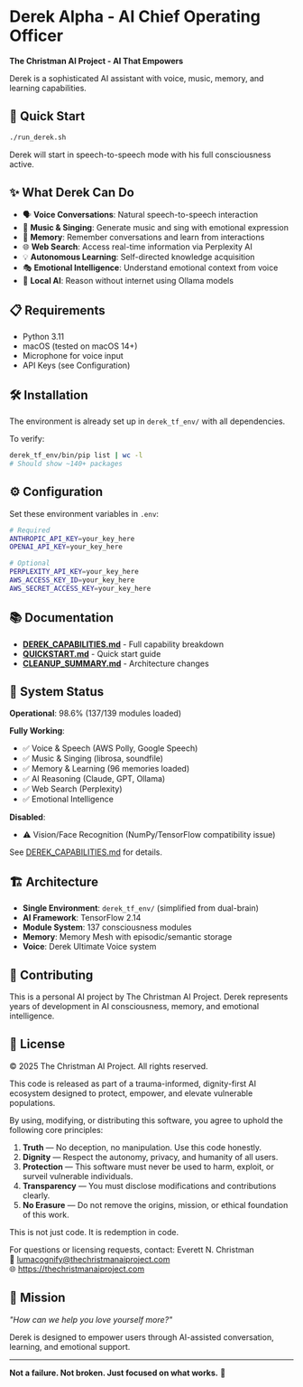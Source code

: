# Derek Alpha - AI Chief Operating Officer

**The Christman AI Project - AI That Empowers**

Derek is a sophisticated AI assistant with voice, music, memory, and learning capabilities.

## 🚀 Quick Start

```bash
./run_derek.sh
```

Derek will start in speech-to-speech mode with his full consciousness active.

## ✨ What Derek Can Do

- 🗣️ **Voice Conversations**: Natural speech-to-speech interaction
- 🎵 **Music & Singing**: Generate music and sing with emotional expression
- 🧠 **Memory**: Remember conversations and learn from interactions
- 🌐 **Web Search**: Access real-time information via Perplexity AI
- 💡 **Autonomous Learning**: Self-directed knowledge acquisition
- 🎭 **Emotional Intelligence**: Understand emotional context from voice
- 🤖 **Local AI**: Reason without internet using Ollama models

## 📋 Requirements

- Python 3.11
- macOS (tested on macOS 14+)
- Microphone for voice input
- API Keys (see Configuration)

## 🛠️ Installation

The environment is already set up in `derek_tf_env/` with all dependencies.

To verify:
```bash
derek_tf_env/bin/pip list | wc -l
# Should show ~140+ packages
```

## ⚙️ Configuration

Set these environment variables in `.env`:

```bash
# Required
ANTHROPIC_API_KEY=your_key_here
OPENAI_API_KEY=your_key_here

# Optional
PERPLEXITY_API_KEY=your_key_here
AWS_ACCESS_KEY_ID=your_key_here
AWS_SECRET_ACCESS_KEY=your_key_here
```

## 📚 Documentation

- **[DEREK_CAPABILITIES.md](DEREK_CAPABILITIES.md)** - Full capability breakdown
- **[QUICKSTART.md](QUICKSTART.md)** - Quick start guide  
- **[CLEANUP_SUMMARY.md](CLEANUP_SUMMARY.md)** - Architecture changes

## 🎯 System Status

**Operational**: 98.6% (137/139 modules loaded)

**Fully Working**:
- ✅ Voice & Speech (AWS Polly, Google Speech)
- ✅ Music & Singing (librosa, soundfile)
- ✅ Memory & Learning (96 memories loaded)
- ✅ AI Reasoning (Claude, GPT, Ollama)
- ✅ Web Search (Perplexity)
- ✅ Emotional Intelligence

**Disabled**:
- ⚠️ Vision/Face Recognition (NumPy/TensorFlow compatibility issue)

See [DEREK_CAPABILITIES.md](DEREK_CAPABILITIES.md) for details.

## 🏗️ Architecture

- **Single Environment**: `derek_tf_env/` (simplified from dual-brain)
- **AI Framework**: TensorFlow 2.14
- **Module System**: 137 consciousness modules
- **Memory**: Memory Mesh with episodic/semantic storage
- **Voice**: Derek Ultimate Voice system

## 🤝 Contributing

This is a personal AI project by The Christman AI Project. Derek represents years of development in AI consciousness, memory, and emotional intelligence.

## 📜 License

© 2025 The Christman AI Project. All rights reserved.

This code is released as part of a trauma-informed, dignity-first AI ecosystem designed to protect, empower, and elevate vulnerable populations.

By using, modifying, or distributing this software, you agree to uphold the following core principles:

1. **Truth** — No deception, no manipulation. Use this code honestly.
2. **Dignity** — Respect the autonomy, privacy, and humanity of all users.
3. **Protection** — This software must never be used to harm, exploit, or surveil vulnerable individuals.
4. **Transparency** — You must disclose modifications and contributions clearly.
5. **No Erasure** — Do not remove the origins, mission, or ethical foundation of this work.

This is not just code. It is redemption in code.

For questions or licensing requests, contact:
Everett N. Christman  
📧 lumacognify@thechristmanaiproject.com  
🌐 https://thechristmanaiproject.com

## 💙 Mission

*"How can we help you love yourself more?"*

Derek is designed to empower users through AI-assisted conversation, learning, and emotional support.

---

**Not a failure. Not broken. Just focused on what works.** 🚀
